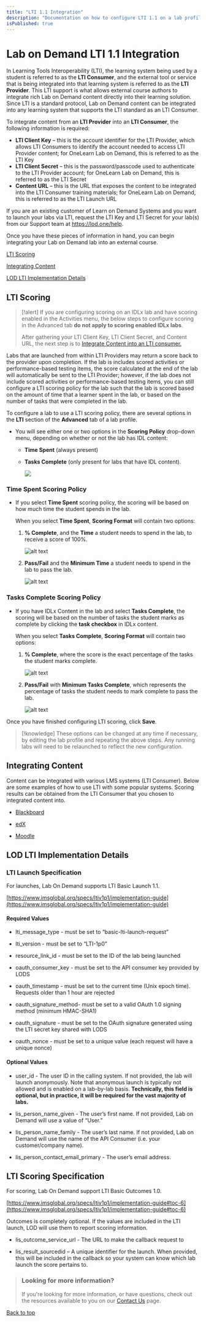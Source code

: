 ```yaml
---
title: "LTI 1.1 Integration"
description: "Documentation on how to configure LTI 1.1 on a lab profile, and integrate with popular LMS systems."
isPublished: true
---
```


# Lab on Demand LTI 1.1 Integration

In Learning Tools Interoperability (LTI), the learning system being used by a student is referred to as the **LTI Consumer**, and the external tool or service that is being integrated into that learning system is referred to as the **LTI Provider**. This LTI support is what allows external course authors to integrate rich Lab on Demand content directly into their learning solution. Since LTI is a standard protocol, Lab on Demand content can be integrated into any learning system that supports the LTI standard as an LTI Consumer.

To integrate content from an **LTI Provider** into an **LTI Consumer**, the following information is required:

- **LTI Client Key** – this is the account identifier for the LTI Provider, which allows LTI Consumers to identify the account needed to access LTI Provider content; for OneLearn Lab on Demand, this is referred to as the LTI Key
- **LTI Client Secret** – this is the password/passcode used to authenticate to the LTI Provider account; for OneLearn Lab on Demand, this is referred to as the LTI Secret
- **Content URL** – this is the URL that exposes the content to be integrated into the LTI Consumer training materials; for OneLearn Lab on Demand, this is referred to as the LTI Launch URL

If you are an existing customer of Learn on Demand Systems and you want to launch your labs via LTI, request the LTI Key and LTI Secret for your lab(s) from our Support team at https://lod.one/help.

Once you have these pieces of information in hand, you can begin integrating your Lab on Demand lab into an external course.

[LTI Scoring](#lti-scoring)

[Integrating Content](#integrating-content)

[LOD LTI Implementation Details](#lod-lti-implementation-details)

## LTI Scoring

>[!alert] If you are configuring scoring on an IDLx lab and have scoring enabled in the Activities menu, the below steps to configure scoring in the Advanced tab **do not apply to scoring enabled IDLx labs**. 
>
> After gathering your LTI Client Key, LTI Client Secret, and Content URL, the next step is to [Integrate Content into an LTI consumer.](#integrating-content) 

Labs that are launched from within LTI Providers may return a score back to the provider upon completion. If the lab is includes scored activities or performance-based testing items, the score calculated at the end of the lab will automatically be sent to the LTI Provider; however, if the lab does not include scored activities or performance-based testing items, you can still configure a LTI scoring policy for the lab such that the lab is scored based on the amount of time that a learner spent in the lab, or based on the number of tasks that were completed in the lab.

To configure a lab to use a LTI scoring policy, there are several options in the **LTI** section of the **Advanced** tab of a lab profile.

- You will see either one or two options in the **Scoring Policy** drop-down menu, depending on whether or not the lab has IDL content: 
    - **Time Spent** (always present)  
    - **Tasks Complete** (only present for labs that have IDL content).

        ![](images/scoring-policy.png)

### Time Spent Scoring Policy

- If you select **Time Spent** scoring policy, the scoring will be based on how much time the student spends in the lab. 

    When you select **Time Spent**, **Scoring Format** will contain two options:

    1. **% Complete**, and the **Time** a student needs to spend in the lab, to receive a score of 100%.

        ![alt text](images/scoring-format.png)

    1. **Pass/Fail** and the **Minimum Time** a student needs to spend in the lab to pass the lab.

        ![alt text](images/scoring-format-pass-fail.png)

### Tasks Complete Scoring Policy

- If you have IDLx Content in the lab and select **Tasks Complete**, the scoring will be based on the number of tasks the student marks as complete by clicking the **task checkbox** in IDLx content. 

    When you select **Tasks Complete**, **Scoring Format** will contain two options:

    1. **% Complete**, where the score is the exact percentage of the tasks the student marks complete.

        ![alt text](images/tasks-complete-percentage-complete.png)

    1. **Pass/Fail** with **Minimum Tasks Complete**, which represents the percentage of tasks the student needs to mark complete to pass the lab.

        ![alt text](images/tasks-complete-pass-fail.png)

Once you have finished configuring LTI scoring, click **Save**. 

> [!knowledge] These options can be changed at any time if necessary, by editing the lab profile and repeating the above steps. Any running labs will need to be relaunched to reflect the new configuration. 

## Integrating Content

Content can be integrated with various LMS systems (LTI Consumer). Below are some examples of how to use LTI with some popular systems. Scoring results can be obtained from the LTI Consumer that you chosen to integrated content into.

- [Blackboard](https://help.blackboard.com/Learn/Administrator/SaaS/Integrations/Learning_Tools_Interoperability)

- [edX](../guides/lti/lod-lti.md)

- [Moodle](https://docs.moodle.org/35/en/LTI_and_Moodle)

## LOD LTI Implementation Details

### LTI Launch Specification

For launches, Lab On Demand supports LTI Basic Launch 1.1. 

[https://www.imsglobal.org/specs/ltiv1p1/implementation-guide](https://www.imsglobal.org/specs/ltiv1p1/implementation-guide)

#### Required Values

- lti_message_type - must be set to “basic-lti-launch-request”

- lti_version - must be set to “LTI-1p0”

- resource_link_id - must be set to the ID of the lab being launched

- oauth_consumer_key -  must be set to the API consumer key provided by LODS

- oauth_timestamp -  must be set to the current time (Unix epoch time). Requests older than 1 hour are rejected

- oauth_signature_method-  must be set to a valid OAuth 1.0 signing method (minimum HMAC-SHA1)

- oauth_signature -  must be set to the OAuth signature generated using the LTI secret key shared with LODS

- oauth_nonce -  must be set to a unique value (each request will have a unique nonce)

#### Optional Values

- user_id - The user ID in the calling system. If not provided, the lab will launch anonymously. Note that anonymous launch is typically not allowed and is enabled on a lab-by-lab basis. **Technically, this field is optional, but in practice, it will be required for the vast majority of labs.**

- lis_person_name_given - The user’s first name. If not provided, Lab on Demand will use a value of “User.”

- lis_person_name_family - The user’s last name. If not provided, Lab on Demand will use the name of the API Consumer (i.e. your customer/company name).

- lis_person_contact_email_primary - The user’s email address.

## LTI Scoring Specification 

For scoring, Lab On Demand support LTI Basic Outcomes 1.0.

[https://www.imsglobal.org/specs/ltiv1p1/implementation-guide#toc-6](https://www.imsglobal.org/specs/ltiv1p1/implementation-guide#toc-6)

Outcomes is completely optional. If the values are included in the LTI launch, LOD will use them to report scoring information.

- lis_outcome_service_url - The URL to make the callback request to

- lis_result_sourcedid – A unique identifier for the launch. When provided, this will be included in the callback so your system can know which lab launch the score pertains to.

> ### Looking for more information?
>
> If you're looking for more information, or have questions, check out the resources available to you on our [Contact Us](/contact-us.md) page.

[Back to top](#get-scoring-results-from-lod-via-lti-outcomes)
